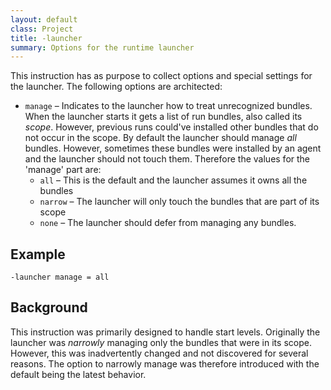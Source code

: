 ```yaml
---
layout: default
class: Project
title: -launcher
summary: Options for the runtime launcher
---
```


This instruction has as purpose to collect options and special settings for the launcher. The
following options are architected:

* `manage`  – Indicates to the launcher how to treat unrecognized bundles. When the launcher starts 
  it gets a list of run bundles, also called its _scope_. However, previous runs could've installed
  other bundles that do not occur in the scope. By default the launcher should manage _all_
  bundles. However, sometimes these bundles were installed by an agent and the launcher should
  not touch them. Therefore the values for the 'manage' part are:
  * `all` – This is the default and the launcher assumes it owns all the bundles
  * `narrow` – The launcher will only touch the bundles that are part of its scope
  * `none` – The launcher should defer from managing any bundles. 
  
## Example

    -launcher manage = all  


## Background

This instruction was primarily designed to handle start levels. Originally the launcher was
_narrowly_ managing only the bundles that were in its scope. However, this was inadvertently
changed and not discovered for several reasons. The option to narrowly manage was therefore
introduced with the default being the latest behavior.

